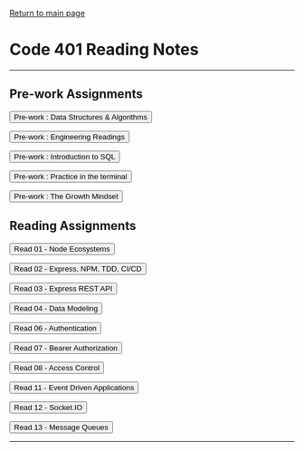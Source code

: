 
[Return to main page](https://KrisDunning.github.io/reading-notes)

# Code 401 Reading Notes  

-----

## Pre-work Assignments

<Button onClick= "window.location.href='https://krisdunning.github.io/401-Reading-Notes/Prep_DSA';">Pre-work : Data Structures & Algorithms</button>

<Button onClick= "window.location.href='https://krisdunning.github.io/401-Reading-Notes/Prep_Engineer';">Pre-work : Engineering Readings</button>

<Button onClick= "window.location.href='https://krisdunning.github.io/401-Reading-Notes/Prep_Intro_SQL';">Pre-work : Introduction to SQL</button>

<Button onClick= "window.location.href='https://krisdunning.github.io/401-Reading-Notes/Prep_Terminal';">Pre-work : Practice in the terminal</button>

<Button onClick= "window.location.href='https://krisdunning.github.io/401-Reading-Notes/Prep_Growth';">Pre-work : The Growth Mindset</button>

## Reading Assignments

<Button onClick= "window.location.href='https://krisdunning.github.io/401-Reading-Notes/Read_01';">Read 01 - Node Ecosystems</button>

<Button onClick= "window.location.href='https://krisdunning.github.io/401-Reading-Notes/Read_02';">Read 02 - Express, NPM, TDD, CI/CD</button>

<Button onClick= "window.location.href='https://krisdunning.github.io/401-Reading-Notes/Read_03';">Read 03 - Express REST API </button>

<Button onClick= "window.location.href='https://krisdunning.github.io/401-Reading-Notes/Read_04';">Read 04 - Data Modeling </button>

<Button onClick= "window.location.href='https://krisdunning.github.io/401-Reading-Notes/Read_06';">Read 06 - Authentication </button>

<Button onClick= "window.location.href='https://krisdunning.github.io/401-Reading-Notes/Read_07';">Read 07 - Bearer Authorization </button>

<Button onClick= "window.location.href='https://krisdunning.github.io/401-Reading-Notes/Read_08';">Read 08 - Access Control </button>

<Button onClick= "window.location.href='https://krisdunning.github.io/401-Reading-Notes/Read_11';">Read 11 - Event Driven Applications </button>

<Button onClick= "window.location.href='https://krisdunning.github.io/401-Reading-Notes/Read_12';">Read 12 - Socket.IO </button>

<Button onClick= "window.location.href='https://krisdunning.github.io/401-Reading-Notes/Read_12';">Read 13 - Message Queues </button>

-----

